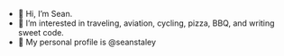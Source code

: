 - 👋 Hi, I’m Sean.
- 👀 I’m interested in traveling, aviation, cycling, pizza, BBQ, and writing sweet code.
- 🧔 My personal profile is @seanstaley
